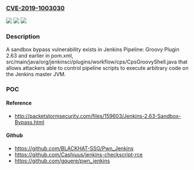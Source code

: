 ### [CVE-2019-1003030](https://cve.mitre.org/cgi-bin/cvename.cgi?name=CVE-2019-1003030)
![](https://img.shields.io/static/v1?label=Product&message=Jenkins%20Pipeline%3A%20Groovy%20Plugin&color=blue)
![](https://img.shields.io/static/v1?label=Version&message=n%2Fa&color=blue)
![](https://img.shields.io/static/v1?label=Vulnerability&message=CWE-693&color=brighgreen)

### Description

A sandbox bypass vulnerability exists in Jenkins Pipeline: Groovy Plugin 2.63 and earlier in pom.xml, src/main/java/org/jenkinsci/plugins/workflow/cps/CpsGroovyShell.java that allows attackers able to control pipeline scripts to execute arbitrary code on the Jenkins master JVM.

### POC

#### Reference
- http://packetstormsecurity.com/files/159603/Jenkins-2.63-Sandbox-Bypass.html

#### Github
- https://github.com/BLACKHAT-SSG/Pwn_Jenkins
- https://github.com/Cashiuus/jenkins-checkscript-rce
- https://github.com/gquere/pwn_jenkins

